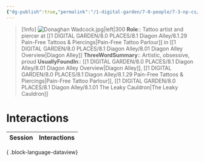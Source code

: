 ```yaml
---
{"dg-publish":true,"permalink":"/1-digital-garden/7-0-people/7-3-np-cs/donaghan-wadcock/","tags":["#person","diagon-alley","diagon-alley-resident","shopkeeper"]}
---
```


>[!info] 
>![Donaghan Wadcock.jpg|left|300](/img/user/1%20DIGITAL%20GARDEN/7.0%20PEOPLE/7.3%20NPCs/Headshots/Donaghan%20Wadcock.jpg)
>**Role**:: Tattoo artist and piercer at [[1 DIGITAL GARDEN/8.0 PLACES/8.1 Diagon Alley/8.1.29 Pain-Free Tattoos & Piercings\|Pain-Free Tattoo Parlour]] in [[1 DIGITAL GARDEN/8.0 PLACES/8.1 Diagon Alley/8.01 Diagon Alley Overview\|Diagon Alley]]
>**ThreeWordSummary**:: Artistic, obsessive, proud
>**UsuallyFoundIn**:: [[1 DIGITAL GARDEN/8.0 PLACES/8.1 Diagon Alley/8.01 Diagon Alley Overview\|Diagon Alley]], [[1 DIGITAL GARDEN/8.0 PLACES/8.1 Diagon Alley/8.1.29 Pain-Free Tattoos & Piercings\|Pain-Free Tattoo Parlour]], [[1 DIGITAL GARDEN/8.0 PLACES/8.1 Diagon Alley/8.1.01 The Leaky Cauldron\|The Leaky Cauldron]]

# Interactions

| Session | Interactions |
| ------- | ------------ |

{ .block-language-dataview}
